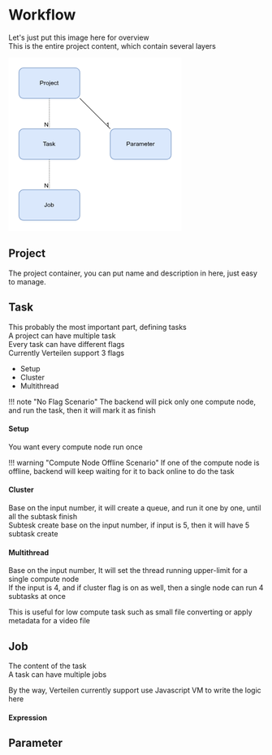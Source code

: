# Workflow

Let's just put this image here for overview <br />
This is the entire project content, which contain several layers

![Workflow](./../static/Workflow.drawio.png)

## Project

The project container, you can put name and description in here, just easy to manage.

## Task

This probably the most important part, defining tasks <br />
A project can have multiple task <br />
Every task can have different flags <br />
Currently Verteilen support 3 flags

* Setup
* Cluster
* Multithread

!!! note "No Flag Scenario"
    The backend will pick only one compute node, and run the task, then it will mark it as finish

#### Setup

You want every compute node run once

!!! warning "Compute Node Offline Scenario"
    If one of the compute node is offline, backend will keep waiting for it to back online to do the task

#### Cluster

Base on the input number, it will create a queue, and run it one by one, until all the subtask finish <br />
Subtesk create base on the input number, if input is 5, then it will have 5 subtask create

#### Multithread

Base on the input number, It will set the thread running upper-limit for a single compute node <br />
If the input is 4, and if cluster flag is on as well, then a single node can run 4 subtasks at once

This is useful for low compute task such as small file converting or apply metadata for a video file

## Job

The content of the task <br />
A task can have multiple jobs

By the way, Verteilen currently support use Javascript VM to write the logic here

#### Expression

## Parameter

